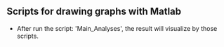 ## Scripts for drawing graphs with Matlab
- After run the script: 'Main_Analyses', the result will visualize by those scripts.
